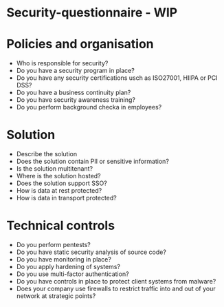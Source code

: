 # Security-questionnaire - WIP

# Policies and organisation 
* Who is responsible for security?
* Do you have a security program in place?
* Do you have any security certifications usch as ISO27001, HIIPA or PCI DSS?
* Do you have a business continuity plan?
* Do you have security awareness training?
* Do you perform background checka in employees?

# Solution
* Describe the solution 
* Does the solution contain PII or sensitive information?
* Is the solution multitenant?
* Where is the solution hosted?
* Does the solution support SSO?
* How is data at rest protected?
* How is data in transport protected?


# Technical controls 
* Do you perform pentests?
* Do you have static security analysis of source code?
* Do you have monitoring in place?
* Do you apply hardening of systems?
* Do you use multi-factor authentication?
* Do you have controls in place to protect client systems from malware?
* Does your company use firewalls to restrict traffic into and out of your network at strategic points?
